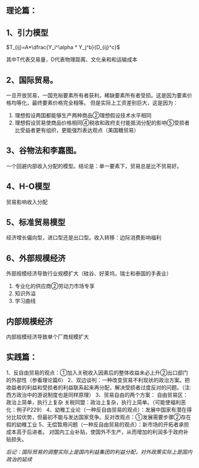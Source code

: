 
## 理论篇：
## 1、引力模型
$T_{ij}=A*\dfrac{Y_i^\alpha * Y_j^b}{D_{ij}^c}$

  其中T代表交易量，D代表物理距离、文化亲和和运输成本

## 2、国际贸易。
一旦开放贸易，一国充裕要素所有者获利，稀缺要素所有者受损。这是因为要素价格均等化，最终要素价格完全相等。
但是实际上工资差别巨大，这是因为：
1. 理想假设两国都能够生产两种商品②理想假设技术水平相同
2. 理想假设贸易使商品价格相同④税收和政府支付能抵消分配的影响⑤受损者比受益者更有组织，更能强烈表达观点（美国糖贸易）

## 3、谷物法和李嘉图。
一个回避内部收入分配的模型。结论是：单一要素下，贸易总是比不贸易好。

## 4、H-O模型
贸易影响收入分配

## 5、标准贸易模型

经济增长偏向型，进口型还是出口型。收入转移：边际消费影响福利

## 6、外部规模经济

外部规模经济导致行业规模扩大（硅谷、好莱坞，瑞士和泰国的手表业）
1. 专业化的供应商②劳动力市场专享
2. 知识外溢
3. 学习曲线

## 内部规模经济
内部规模经济导致单个厂商规模扩大
## 实践篇：
1、反自由贸易的观点：①加入关税收入因素后的整体收益未必上升②出口部门的外部性（参看理论篇6）
2、双边谈判：一种改变贸易不利现状的政治方案。把收益者的利益和受损者的利益联系起来再分配，解决受损者过度反对的问题。（注:西方政治中的游说制度也是同样原理）
3、贸易自由的两个方案：
自由贸易区：政治上简单，执行上复杂
关税同盟：政治上复杂，执行上简单。（可能使福利恶化：例子P229）
4、幼稚工业论（一种反自由贸易的观点）：发展中国家有潜在得分比较优势，但最初不能与发达国家竞争。反对改观点：①发展需要步骤②存在假的幼稚工业
5、无偿暂用问题（一种反自由贸易的观点）：新市场的开拓者承担成本高于后进者。
对国内工业补贴，使国外不生产，从而增加的利润多于政府补贴损失。

*后记：国际贸易的调整实际上是国内利益集团的利益分配，对外政策实际上是国内政治的延续*
